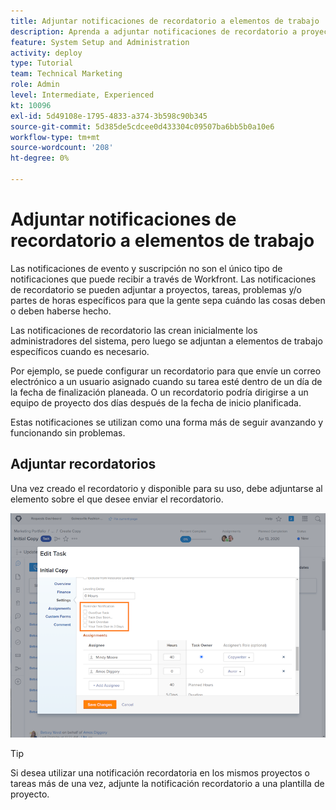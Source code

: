 ```yaml
---
title: Adjuntar notificaciones de recordatorio a elementos de trabajo
description: Aprenda a adjuntar notificaciones de recordatorio a proyectos, tareas, problemas o hojas de hora para informar a la gente sobre cuándo el trabajo está pendiente o pendiente.
feature: System Setup and Administration
activity: deploy
type: Tutorial
team: Technical Marketing
role: Admin
level: Intermediate, Experienced
kt: 10096
exl-id: 5d49108e-1795-4833-a374-3b598c90b345
source-git-commit: 5d385de5cdcee0d433304c09507ba6bb5b0a10e6
workflow-type: tm+mt
source-wordcount: '208'
ht-degree: 0%

---
```


# Adjuntar notificaciones de recordatorio a elementos de trabajo

Las notificaciones de evento y suscripción no son el único tipo de notificaciones que puede recibir a través de Workfront. Las notificaciones de recordatorio se pueden adjuntar a proyectos, tareas, problemas y/o partes de horas específicos para que la gente sepa cuándo las cosas deben o deben haberse hecho.

Las notificaciones de recordatorio las crean inicialmente los administradores del sistema, pero luego se adjuntan a elementos de trabajo específicos cuando es necesario.

Por ejemplo, se puede configurar un recordatorio para que envíe un correo electrónico a un usuario asignado cuando su tarea esté dentro de un día de la fecha de finalización planeada. O un recordatorio podría dirigirse a un equipo de proyecto dos días después de la fecha de inicio planificada.

Estas notificaciones se utilizan como una forma más de seguir avanzando y funcionando sin problemas.

## Adjuntar recordatorios

Una vez creado el recordatorio y disponible para su uso, debe adjuntarse al elemento sobre el que desee enviar el recordatorio.

![[!UICONTROL Aviso] en la sección [!UICONTROL Editar tarea] window](assets/admin-fund-user-notifications-17.png)

>[!TIP]
>
>Si desea utilizar una notificación recordatoria en los mismos proyectos o tareas más de una vez, adjunte la notificación recordatorio a una plantilla de proyecto.

<!---
learn more URLs
 Attach a reminder notification to an object
Automatic reminders vs. reminder notifications
--->
